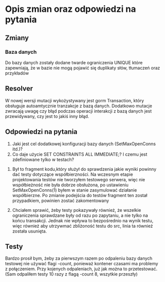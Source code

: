 # Opis zmian oraz odpowiedzi na pytania

## Zmiany

### Baza danych

Do bazy danych zostały dodane twarde ograniczenia UNIQUE które zapewniają, że w bazie nie mogą pojawić się duplikaty słów, tłumaczeń oraz przykładów

## Resolver

W nowej wersji mutacji wykożystywany jest gorm Transaction, który obsługuje autoamtycznie tranzakcje z bazą danych. Dodatkowo mutacje zwracają uwagę czy błąd podczas operacji interakcji z bazą danych jest przewidywany, czy jest to jakiś inny błąd.


## Odpowiedzi na pytania

1. Jaki jest cel dodatkowej konfiguracji bazy danych (SetMaxOpenConns itd.)?
2. Co daje użycie SET CONSTRAINTS ALL IMMEDIATE;? I czemu jest zdefiniowane tylko w testach?

1) Był to fragment kodu,który służył do sprawdzenia jakie wyniki powinny dać testy dotyczące współbierzności. Na wczesnym etapie projektowania testów nie tworzyłem testowego serwera, więc nie współbieżność nie była dobrze obsłużona, po ustawieniu SetMaxOpenConns(1) byłem w stanie zasymulować działanie współbierzne. Po zmianie podejścia do testów fragment ten został przypadkiem, powinien zostać zakomentowany

2) Chciałem sprawić, żeby testy pokazywały również, że wszelkie ograniczenia sprawdzane były od razu po zapytaniu, a nie tylko na końcu transakcji. Jednak nie wpływa to bezpośrednio na wynik testu, więc również aby utrzywmać zbliżoność testu do src, linia ta również została usunięta.



## Testy

Bardzo prosił bym, żeby za pierwszym razem po odpaleniu bazy danych testowej nie używać flagi -count, ponieważ kontener czasami ma problemy z połączeniem. Przy kojenych odpaleniach, już jak można to przetestować. (Sam odpaliłem testy 10 razy z flagą -count 8, wszytkie przeszły)